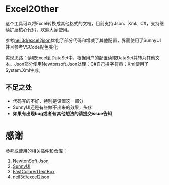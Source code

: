 # Excel2Other
这个工具可以将Excel转换成其他格式的文档，目前支持Json、Xml、C#，支持继续扩展核心代码，欢迎大家使用。

参考[neil3d/excel2json](https://github.com/neil3d/excel2json)优化了部分代码和增减了其他配置，界面使用了SunnyUI并且参考VSCode配色美化

实现思路：读取Excel到DataSet中，根据用户的配置读取DataSet并转为其他文本。Json部分使用Newtonsoft.Json处理；C#自己拼字符串；Xml使用了System.Xml生成。

## 不足之处
* 代码写的不好，特别是设置这一部分
* SunnyUI还是有些做不出来的效果，头疼
* **如果有出现bug或者有其他想法的请提交issue告知**

# 感谢
参考或使用的相关插件和仓库：
1. [NewtonSoft.Json](https://github.com/JamesNK/Newtonsoft.Json)
2. [SunnyUI](https://gitee.com/yhuse/SunnyUI)
3. [FastColoredTextBox](https://github.com/PavelTorgashov/FastColoredTextBox)
4. [neil3d/excel2json](https://github.com/neil3d/excel2json)

